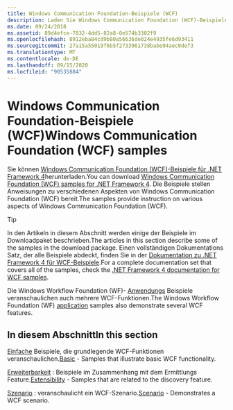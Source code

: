 ```yaml
---
title: Windows Communication Foundation-Beispiele (WCF)
description: Laden Sie Windows Communication Foundation (WCF)-Beispiele für .NET Framework 4 herunter. Die Beispiele stellen Anweisungen zu verschiedenen Aspekten von WCF bereit.
ms.date: 09/24/2018
ms.assetid: 89d4efce-7832-4dd5-82a8-0e574b3302f9
ms.openlocfilehash: 8912eba84cd9b80a56636de024e4935fe6d93411
ms.sourcegitcommit: 27a15a55019f6b5f2733961738babe94aec0def3
ms.translationtype: MT
ms.contentlocale: de-DE
ms.lasthandoff: 09/15/2020
ms.locfileid: "90535884"
---
```

# <a name="windows-communication-foundation-wcf-samples"></a><span data-ttu-id="7cabc-104">Windows Communication Foundation-Beispiele (WCF)</span><span class="sxs-lookup"><span data-stu-id="7cabc-104">Windows Communication Foundation (WCF) samples</span></span>

<span data-ttu-id="7cabc-105">Sie können [Windows Communication Foundation (WCF)-Beispiele für .NET Framework 4](https://www.microsoft.com/download/details.aspx?id=21459)herunterladen.</span><span class="sxs-lookup"><span data-stu-id="7cabc-105">You can download [Windows Communication Foundation (WCF) samples for .NET Framework 4](https://www.microsoft.com/download/details.aspx?id=21459).</span></span> <span data-ttu-id="7cabc-106">Die Beispiele stellen Anweisungen zu verschiedenen Aspekten von Windows Communication Foundation (WCF) bereit.</span><span class="sxs-lookup"><span data-stu-id="7cabc-106">The samples provide instruction on various aspects of Windows Communication Foundation (WCF).</span></span>
  
> [!TIP]
> <span data-ttu-id="7cabc-107">In den Artikeln in diesem Abschnitt werden einige der Beispiele im Downloadpaket beschrieben.</span><span class="sxs-lookup"><span data-stu-id="7cabc-107">The articles in this section describe some of the samples in the download package.</span></span> <span data-ttu-id="7cabc-108">Einen vollständigen Dokumentations Satz, der alle Beispiele abdeckt, finden Sie in der [Dokumentation zu .NET Framework 4 für WCF-Beispiele](/previous-versions/dotnet/netframework-4.0/dd483346(v=vs.100)).</span><span class="sxs-lookup"><span data-stu-id="7cabc-108">For a complete documentation set that covers all of the samples, check the [.NET Framework 4 documentation for WCF samples](/previous-versions/dotnet/netframework-4.0/dd483346(v=vs.100)).</span></span>

<span data-ttu-id="7cabc-109">Die Windows Workflow Foundation (WF)- [Anwendungs](../../windows-workflow-foundation/samples/application.md) Beispiele veranschaulichen auch mehrere WCF-Funktionen.</span><span class="sxs-lookup"><span data-stu-id="7cabc-109">The Windows Workflow Foundation (WF) [application](../../windows-workflow-foundation/samples/application.md) samples also demonstrate several WCF features.</span></span>
  
## <a name="in-this-section"></a><span data-ttu-id="7cabc-110">In diesem Abschnitt</span><span class="sxs-lookup"><span data-stu-id="7cabc-110">In this section</span></span>  

<span data-ttu-id="7cabc-111">[Einfache](basic.md) Beispiele, die grundlegende WCF-Funktionen veranschaulichen.</span><span class="sxs-lookup"><span data-stu-id="7cabc-111">[Basic](basic.md) - Samples that illustrate basic WCF functionality.</span></span>  

<span data-ttu-id="7cabc-112">[Erweiterbarkeit](extensibility.md) : Beispiele im Zusammenhang mit dem Ermittlungs Feature.</span><span class="sxs-lookup"><span data-stu-id="7cabc-112">[Extensibility](extensibility.md) - Samples that are related to the discovery feature.</span></span>  

<span data-ttu-id="7cabc-113">[Szenario](scenario.md) : veranschaulicht ein WCF-Szenario.</span><span class="sxs-lookup"><span data-stu-id="7cabc-113">[Scenario](scenario.md) - Demonstrates a WCF scenario.</span></span>
